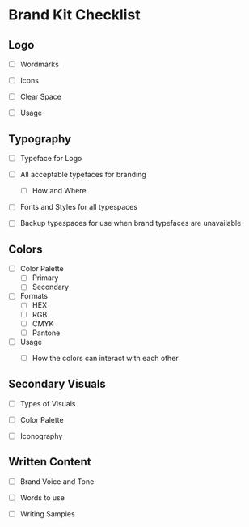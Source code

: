 # Brand Kit Checklist



## Logo

-   [ ] Wordmarks
-   [ ] Icons
-   [ ] Clear Space
-   [ ] Usage



## Typography

-   [ ] Typeface for Logo
-   [ ] All acceptable typefaces for branding
    -   [ ] How and Where
-   [ ] Fonts and Styles for all typespaces
-   [ ] Backup typespaces for use when brand typefaces are unavailable



## Colors

-   [ ] Color Palette
    -   [ ] Primary
    -   [ ] Secondary
-   [ ] Formats
    -   [ ] HEX
    -   [ ] RGB
    -   [ ] CMYK
    -   [ ] Pantone
-   [ ] Usage
    -   [ ] How the colors can interact with each other



## Secondary Visuals

-   [ ] Types of Visuals
-   [ ] Color Palette
-   [ ] Iconography



## Written Content

-   [ ] Brand Voice and Tone
-   [ ] Words to use
-   [ ] Writing Samples



